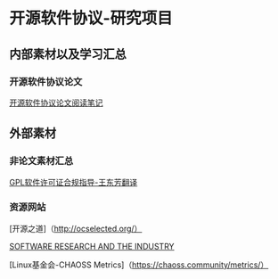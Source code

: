 # 开源软件协议-研究项目

## 内部素材以及学习汇总

### 开源软件协议论文

[开源软件协议论文阅读笔记](https://github.com/JayFrank/Open_Source_Software_Research/blob/master/Project-License/ReadingNotes.md)


## 外部素材

### 非论文素材汇总
[GPL软件许可证合规指导-王东芳翻译](https://github.com/JayFrank/Open_Source_Software_Research/blob/master/Project-License/OtherMaterial/GPL%E8%BD%AF%E4%BB%B6%E8%AE%B8%E5%8F%AF%E8%AF%81%E5%90%88%E8%A7%84%E6%8C%87%E5%AF%BC-%E7%8E%8B%E4%B8%9C%E8%8A%B3%E7%BF%BB%E8%AF%91.pdf)


### 资源网站
[开源之道]（http://ocselected.org/）

[SOFTWARE RESEARCH AND THE INDUSTRY](https://dirkriehle.com/2019/04/23/open-source-expanded-just-started/)

[Linux基金会-CHAOSS Metrics]（https://chaoss.community/metrics/）

